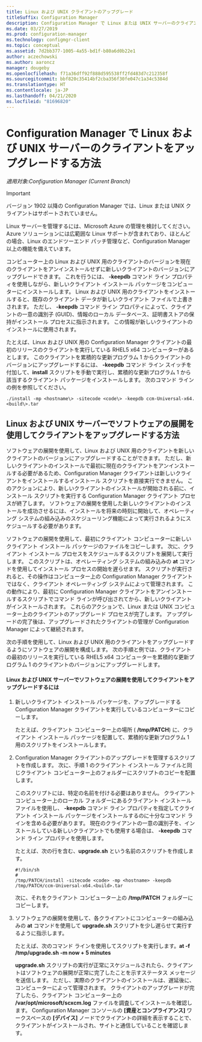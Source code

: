 ```yaml
---
title: Linux および UNIX クライアントのアップグレード
titleSuffix: Configuration Manager
description: Configuration Manager で Linux または UNIX サーバーのクライアントをアップグレードします。
ms.date: 03/27/2019
ms.prod: configuration-manager
ms.technology: configmgr-client
ms.topic: conceptual
ms.assetid: 7d2bb377-1005-4a55-bd1f-b80a6d0b22e1
author: aczechowski
ms.author: aaroncz
manager: dougeby
ms.openlocfilehash: f71a36dff92f888d595538ff2fd483d7c212358f
ms.sourcegitcommit: bbf820c35414bf2cba356f30fe047c1a34c5384d
ms.translationtype: HT
ms.contentlocale: ja-JP
ms.lasthandoff: 04/21/2020
ms.locfileid: "81696820"
---
```

# <a name="how-to-upgrade-clients-for-linux-and-unix-servers-in-configuration-manager"></a>Configuration Manager で Linux および UNIX サーバーのクライアントをアップグレードする方法

*適用対象:Configuration Manager (Current Branch)*

> [!Important]  
> バージョン 1902 以降の Configuration Manager では、Linux または UNIX クライアントはサポートされていません。 
> 
> Linux サーバーを管理するには、Microsoft Azure の管理を検討してください。 Azure ソリューションには広範囲な Linux サポートが含まれており、ほとんどの場合、Linux のエンドツーエンド パッチ管理など、Configuration Manager 以上の機能を備えています。

コンピューター上の Linux および UNIX 用のクライアントのバージョンを現在のクライアントをアンインストールせずに新しいクライアントのバージョンにアップグレードできます。 これを行うには、 **-keepdb** コマンド ライン プロパティを使用しながら、新しいクライアント インストール パッケージをコンピューターにインストールします。 Linux および UNIX 用のクライアントをインストールすると、既存のクライアント データが新しいクライアント ファイルで上書きされます。 ただし、 **-keepdb** コマンド ライン プロパティによって、クライアントの一意の識別子 (GUID)、情報のローカル データベース、証明書ストアの保持がインストール プロセスに指示されます。 この情報が新しいクライアントのインストールに使用されます。  

 たとえば、Linux および UNIX 用の Configuration Manager クライアントの最初のリリースのクライアントを実行している RHEL5 x64 コンピューターがあるとします。 このクライアントを累積的な更新プログラム 1 からクライアントのバージョンにアップグレードするには、 **-keepdb** コマンド ライン スイッチを付加して、**install** スクリプトを手動で実行し、累積的な更新プログラム 1 から該当するクライアント パッケージをインストールします。 次のコマンド ラインの例を参照してください。  

`./install -mp <hostname\> -sitecode <code\> -keepdb ccm-Universal-x64.<build\>.tar`  



## <a name="how-to-use-a-software-deployment-to-upgrade-the-client-on-linux-and-unix-servers"></a>Linux および UNIX サーバーでソフトウェアの展開を使用してクライアントをアップグレードする方法  
 ソフトウェアの展開を使用して、Linux および UNIX 用のクライアントを新しいクライアントのバージョンにアップグレードすることができます。 ただし、新しいクライアントのインストールで最初に現在のクライアントをアンインストールする必要があるため、Configuration Manager クライアントは新しいクライアントをインストールするインストール スクリプトを直接実行できません。 このアクションにより、新しいクライアントのインストールが開始される前に、インストール スクリプトを実行する Configuration Manager クライアント プロセスが終了します。 ソフトウェアの展開を使用した新しいクライアントのインストールを成功させるには、インストールを将来の時刻に開始して、オペレーティング システムの組み込みのスケジューリング機能によって実行されるようにスケジュールする必要があります。  

 ソフトウェアの展開を使用して、最初にクライアント コンピューターに新しいクライアント インストール パッケージのファイルをコピーします。 次に、クライアント インストール プロセスをスケジュールするスクリプトを展開して実行します。 このスクリプトは、オペレーティング システムの組み込みの **at** コマンドを使用してインストール プロセスの開始を遅らせます。 スクリプトが実行されると、その操作はコンピューター上の Configuration Manager クライアントではなく、クライアント オペレーティング システムによって管理されます。 この動作により、最初に Configuration Manager クライアントをアンインストールするスクリプトでコマンド ラインが呼び出されてから、新しいクライアントがインストールされます。 これらのアクションで、Linux または UNIX コンピューター上のクライアントのアップグレード プロセスが完了します。 アップグレードの完了後は、アップグレードされたクライアントの管理が Configuration Manager によって継続されます。  

 次の手順を使用して、Linux および UNIX 用のクライアントをアップグレードするようにソフトウェアの展開を構成します。 次の手順と例では、クライアントの最初のリリースを実行している RHEL5 x64 コンピューターを累積的な更新プログラム 1 のクライアントのバージョンにアップグレードします。  

#### <a name="to-use-a-software-deployment-to-upgrade-the-client-on-linux-and-unix-servers"></a>Linux および UNIX サーバーでソフトウェアの展開を使用してクライアントをアップグレードするには  

1. 新しいクライアント インストール パッケージを、アップグレードする Configuration Manager クライアントを実行しているコンピューターにコピーします。  

    たとえば、クライアント コンピューター上の場所 ( **/tmp/PATCH**) に、クライアント インストール パッケージを配置して、累積的な更新プログラム 1 用のスクリプトをインストールします。  

2. Configuration Manager クライアントのアップグレードを管理するスクリプトを作成します。 次に、手順 1 のクライアント インストール ファイルと同じクライアント コンピューター上のフォルダーにスクリプトのコピーを配置します。  

    このスクリプトには、特定の名前を付ける必要はありません。 クライアント コンピューター上のローカル フォルダーにあるクライアント インストール ファイルを使用し、 **-keepdb** コマンド ライン プロパティを指定してクライアント インストール パッケージをインストールするのに十分なコマンド ラインを含める必要があります。 現在のクライアントの一意の識別子を、インストールしている新しいクライアントでも使用する場合は、 **-keepdb** コマンド ライン プロパティを使用します。  

    たとえば、次の行を含む、**upgrade.sh** という名前のスクリプトを作成します。  

   ```  
   #!/bin/sh  
   #  
   /tmp/PATCH/install -sitecode <code> -mp <hostname> -keepdb /tmp/PATCH/ccm-Universal-x64.<build>.tar  

   ```  

    次に、それをクライアント コンピューター上の **/tmp/PATCH** フォルダーにコピーします。

3. ソフトウェアの展開を使用して、各クライアントにコンピューターの組み込みの **at** コマンドを使用して **upgrade.sh** スクリプトを少し遅らせて実行するように指示します。  

    たとえば、次のコマンド ラインを使用してスクリプトを実行します。**at -f /tmp/upgrade.sh -m now + 5 minutes**  

   **upgrade.sh** スクリプトの実行が正常にスケジュールされたら、クライアントはソフトウェアの展開が正常に完了したことを示すステータス メッセージを送信します。 ただし、実際のクライアントのインストールは、遅延後に、コンピューターによって管理されます。 クライアントのアップグレードが完了したら、クライアント コンピューター上の **/var/opt/microsoft/scxcm.log** ファイルを調査してインストールを確認します。 Configuration Manager コンソールの **[資産とコンプライアンス]** ワークスペースの **[デバイス]** ノードでクライアントの詳細を表示することで、クライアントがインストールされ、サイトと通信していることを確認します。  
